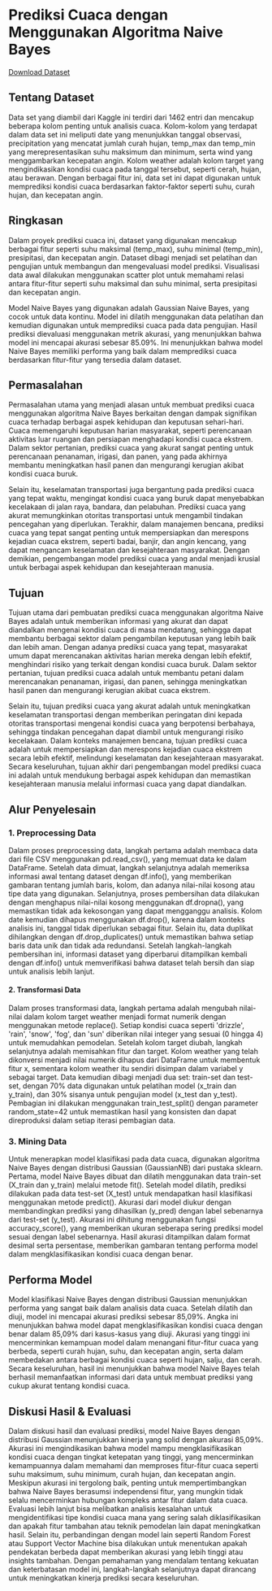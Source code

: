 # Prediksi Cuaca dengan Menggunakan Algoritma Naive Bayes

[Download Dataset](https://www.kaggle.com/datasets/ananthr1/weather-prediction)

## Tentang Dataset
Data set yang diambil dari Kaggle ini terdiri dari 1462 entri dan mencakup beberapa kolom penting untuk analisis cuaca. Kolom-kolom yang terdapat dalam data set ini meliputi date yang menunjukkan tanggal observasi, precipitation yang mencatat jumlah curah hujan, temp_max dan temp_min yang merepresentasikan suhu maksimum dan minimum, serta wind yang menggambarkan kecepatan angin. Kolom weather adalah kolom target yang mengindikasikan kondisi cuaca pada tanggal tersebut, seperti cerah, hujan, atau berawan. Dengan berbagai fitur ini, data set ini dapat digunakan untuk memprediksi kondisi cuaca berdasarkan faktor-faktor seperti suhu, curah hujan, dan kecepatan angin.


## Ringkasan
Dalam proyek prediksi cuaca ini, dataset yang digunakan mencakup berbagai fitur seperti suhu maksimal (temp_max), suhu minimal (temp_min), presipitasi, dan kecepatan angin. Dataset dibagi menjadi set pelatihan dan pengujian untuk membangun dan mengevaluasi model prediksi. Visualisasi data awal dilakukan menggunakan scatter plot untuk memahami relasi antara fitur-fitur seperti suhu maksimal dan suhu minimal, serta presipitasi dan kecepatan angin.

Model Naive Bayes yang digunakan adalah Gaussian Naive Bayes, yang cocok untuk data kontinu. Model ini dilatih menggunakan data pelatihan dan kemudian digunakan untuk memprediksi cuaca pada data pengujian. Hasil prediksi dievaluasi menggunakan metrik akurasi, yang menunjukkan bahwa model ini mencapai akurasi sebesar 85.09%. Ini menunjukkan bahwa model Naive Bayes memiliki performa yang baik dalam memprediksi cuaca berdasarkan fitur-fitur yang tersedia dalam dataset.


## Permasalahan
Permasalahan utama yang menjadi alasan untuk membuat prediksi cuaca menggunakan algoritma Naive Bayes berkaitan dengan dampak signifikan cuaca terhadap berbagai aspek kehidupan dan keputusan sehari-hari. Cuaca memengaruhi keputusan harian masyarakat, seperti perencanaan aktivitas luar ruangan dan persiapan menghadapi kondisi cuaca ekstrem. Dalam sektor pertanian, prediksi cuaca yang akurat sangat penting untuk perencanaan penanaman, irigasi, dan panen, yang pada akhirnya membantu meningkatkan hasil panen dan mengurangi kerugian akibat kondisi cuaca buruk. 

Selain itu, keselamatan transportasi juga bergantung pada prediksi cuaca yang tepat waktu, mengingat kondisi cuaca yang buruk dapat menyebabkan kecelakaan di jalan raya, bandara, dan pelabuhan. Prediksi cuaca yang akurat memungkinkan otoritas transportasi untuk mengambil tindakan pencegahan yang diperlukan. Terakhir, dalam manajemen bencana, prediksi cuaca yang tepat sangat penting untuk mempersiapkan dan merespons kejadian cuaca ekstrem, seperti badai, banjir, dan angin kencang, yang dapat mengancam keselamatan dan kesejahteraan masyarakat. Dengan demikian, pengembangan model prediksi cuaca yang andal menjadi krusial untuk berbagai aspek kehidupan dan kesejahteraan manusia.


## Tujuan
Tujuan utama dari pembuatan prediksi cuaca menggunakan algoritma Naive Bayes adalah untuk memberikan informasi yang akurat dan dapat diandalkan mengenai kondisi cuaca di masa mendatang, sehingga dapat membantu berbagai sektor dalam pengambilan keputusan yang lebih baik dan lebih aman. Dengan adanya prediksi cuaca yang tepat, masyarakat umum dapat merencanakan aktivitas harian mereka dengan lebih efektif, menghindari risiko yang terkait dengan kondisi cuaca buruk. Dalam sektor pertanian, tujuan prediksi cuaca adalah untuk membantu petani dalam merencanakan penanaman, irigasi, dan panen, sehingga meningkatkan hasil panen dan mengurangi kerugian akibat cuaca ekstrem. 

Selain itu, tujuan prediksi cuaca yang akurat adalah untuk meningkatkan keselamatan transportasi dengan memberikan peringatan dini kepada otoritas transportasi mengenai kondisi cuaca yang berpotensi berbahaya, sehingga tindakan pencegahan dapat diambil untuk mengurangi risiko kecelakaan. Dalam konteks manajemen bencana, tujuan prediksi cuaca adalah untuk mempersiapkan dan merespons kejadian cuaca ekstrem secara lebih efektif, melindungi keselamatan dan kesejahteraan masyarakat. Secara keseluruhan, tujuan akhir dari pengembangan model prediksi cuaca ini adalah untuk mendukung berbagai aspek kehidupan dan memastikan kesejahteraan manusia melalui informasi cuaca yang dapat diandalkan.


## Alur Penyelesain
### 1. Preprocessing Data
Dalam proses preprocessing data, langkah pertama adalah membaca data dari file CSV menggunakan pd.read_csv(), yang memuat data ke dalam DataFrame. Setelah data dimuat, langkah selanjutnya adalah memeriksa informasi awal tentang dataset dengan df.info(), yang memberikan gambaran tentang jumlah baris, kolom, dan adanya nilai-nilai kosong atau tipe data yang digunakan. Selanjutnya, proses pembersihan data dilakukan dengan menghapus nilai-nilai kosong menggunakan df.dropna(), yang memastikan tidak ada kekosongan yang dapat mengganggu analisis. Kolom date kemudian dihapus menggunakan df.drop(), karena dalam konteks analisis ini, tanggal tidak diperlukan sebagai fitur. Selain itu, data duplikat dihilangkan dengan df.drop_duplicates() untuk memastikan bahwa setiap baris data unik dan tidak ada redundansi. Setelah langkah-langkah pembersihan ini, informasi dataset yang diperbarui ditampilkan kembali dengan df.info() untuk memverifikasi bahwa dataset telah bersih dan siap untuk analisis lebih lanjut.
#### 2. Transformasi Data
Dalam proses transformasi data, langkah pertama adalah mengubah nilai-nilai dalam kolom target weather menjadi format numerik dengan menggunakan metode replace(). Setiap kondisi cuaca seperti 'drizzle', 'rain', 'snow', 'fog', dan 'sun' diberikan nilai integer yang sesuai (0 hingga 4) untuk memudahkan pemodelan. Setelah kolom target diubah, langkah selanjutnya adalah memisahkan fitur dan target. Kolom weather yang telah dikonversi menjadi nilai numerik dihapus dari DataFrame untuk membentuk fitur x, sementara kolom weather itu sendiri disimpan dalam variabel y sebagai target. Data kemudian dibagi menjadi dua set: train-set dan test-set, dengan 70% data digunakan untuk pelatihan model (x_train dan y_train), dan 30% sisanya untuk pengujian model (x_test dan y_test). Pembagian ini dilakukan menggunakan train_test_split() dengan parameter random_state=42 untuk memastikan hasil yang konsisten dan dapat direproduksi dalam setiap iterasi pembagian data.
### 3. Mining Data
Untuk menerapkan model klasifikasi pada data cuaca, digunakan algoritma Naive Bayes dengan distribusi Gaussian (GaussianNB) dari pustaka sklearn. Pertama, model Naive Bayes dibuat dan dilatih menggunakan data train-set (X_train dan y_train) melalui metode fit(). Setelah model dilatih, prediksi dilakukan pada data test-set (X_test) untuk mendapatkan hasil klasifikasi menggunakan metode predict(). Akurasi dari model diukur dengan membandingkan prediksi yang dihasilkan (y_pred) dengan label sebenarnya dari test-set (y_test). Akurasi ini dihitung menggunakan fungsi accuracy_score(), yang memberikan ukuran seberapa sering prediksi model sesuai dengan label sebenarnya. Hasil akurasi ditampilkan dalam format desimal serta persentase, memberikan gambaran tentang performa model dalam mengklasifikasikan kondisi cuaca dengan benar.


## Performa Model
Model klasifikasi Naive Bayes dengan distribusi Gaussian menunjukkan performa yang sangat baik dalam analisis data cuaca. Setelah dilatih dan diuji, model ini mencapai akurasi prediksi sebesar 85,09%. Angka ini menunjukkan bahwa model dapat mengklasifikasikan kondisi cuaca dengan benar dalam 85,09% dari kasus-kasus yang diuji. Akurasi yang tinggi ini mencerminkan kemampuan model dalam menangani fitur-fitur cuaca yang berbeda, seperti curah hujan, suhu, dan kecepatan angin, serta dalam membedakan antara berbagai kondisi cuaca seperti hujan, salju, dan cerah. Secara keseluruhan, hasil ini menunjukkan bahwa model Naive Bayes telah berhasil memanfaatkan informasi dari data untuk membuat prediksi yang cukup akurat tentang kondisi cuaca.


## Diskusi Hasil & Evaluasi
Dalam diskusi hasil dan evaluasi prediksi, model Naive Bayes dengan distribusi Gaussian menunjukkan kinerja yang solid dengan akurasi 85,09%. Akurasi ini mengindikasikan bahwa model mampu mengklasifikasikan kondisi cuaca dengan tingkat ketepatan yang tinggi, yang mencerminkan kemampuannya dalam memahami dan memproses fitur-fitur cuaca seperti suhu maksimum, suhu minimum, curah hujan, dan kecepatan angin. Meskipun akurasi ini tergolong baik, penting untuk mempertimbangkan bahwa Naive Bayes berasumsi independensi fitur, yang mungkin tidak selalu mencerminkan hubungan kompleks antar fitur dalam data cuaca. Evaluasi lebih lanjut bisa melibatkan analisis kesalahan untuk mengidentifikasi tipe kondisi cuaca mana yang sering salah diklasifikasikan dan apakah fitur tambahan atau teknik pemodelan lain dapat meningkatkan hasil. Selain itu, perbandingan dengan model lain seperti Random Forest atau Support Vector Machine bisa dilakukan untuk menentukan apakah pendekatan berbeda dapat memberikan akurasi yang lebih tinggi atau insights tambahan. Dengan pemahaman yang mendalam tentang kekuatan dan keterbatasan model ini, langkah-langkah selanjutnya dapat dirancang untuk meningkatkan kinerja prediksi secara keseluruhan.
